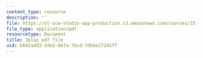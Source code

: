 ```yaml
---
content_type: resource
description: ''
file: https://ol-ocw-studio-app-production.s3.amazonaws.com/courses/15-071-the-analytics-edge-spring-2017/bb82add35de286fa7bcd7db4e27241ff_t8nLB1AmUgE.pdf
file_type: application/pdf
resourcetype: Document
title: 3play pdf file
uid: bb82add3-5de2-86fa-7bcd-7db4e27241ff
---
```


